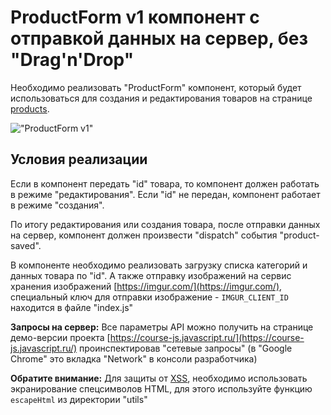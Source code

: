 # ProductForm v1 компонент с отправкой данных на сервер, без "Drag'n'Drop"

Необходимо реализовать "ProductForm" компонент, который будет использоваться для создания и редактирования товаров на странице
[products](https://course-js.javascript.ru/products). 

!["ProductForm v1"](product-form-v1.gif)

## Условия реализации

Если в компонент передать "id" товара, то компонент должен работать в режиме "редактирования".
Если "id" не передан, компонент работает в режиме "создания".
  
По итогу редактирования или создания товара, после отправки данных на сервер, компонент должен
произвести "dispatch" события "product-saved". 

В компоненте необходимо реализовать загрузку списка категорий и данных товара по "id".
А также отправку изображений на сервис хранения изображений [https://imgur.com/](https://imgur.com/), 
специальный ключ для отправки изображение - `IMGUR_CLIENT_ID` находится в файле "index.js"

**Запросы на сервер:**
Все параметры API можно получить на странице демо-версии проекта [https://course-js.javascript.ru/](https://course-js.javascript.ru/)
проинспектировав "сетевые запросы" (в "Google Chrome" это вкладка "Network" в консоли разработчика)

**Обратите внимание:**
Для защиты от [XSS](https://ru.wikipedia.org/wiki/%D0%9C%D0%B5%D0%B6%D1%81%D0%B0%D0%B9%D1%82%D0%BE%D0%B2%D1%8B%D0%B9_%D1%81%D0%BA%D1%80%D0%B8%D0%BF%D1%82%D0%B8%D0%BD%D0%B3), 
необходимо использовать экранирование спецсимволов HTML, для этого используйте функцию `escapeHtml` из директории "utils"


